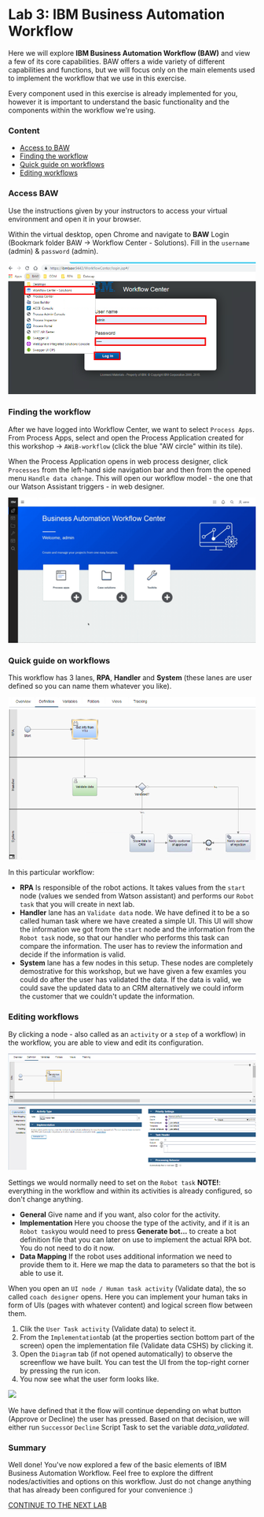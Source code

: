 # **Lab 3: IBM Business Automation Workflow**
Here we will explore **IBM Business Automation Workflow (BAW)** and view a few of its core capabilities. BAW offers a wide variety of different capabilities and functions, but we will focus only on the main elements used to implement the workflow that we use in this exercise.

Every component used in this exercise is already implemented for you, however it is important to understand the basic functionality and the components within the workflow we're using.

### Content
- [Access to BAW](#access-baw)
- [Finding the workflow](#finding-the-workflow)
- [Quick guide on workflows](#quick-guide-on-workflows)
- [Editing workflows](#editing-workflows)  

### Access BAW
Use the instructions given by your instructors to access your virtual environment and open it in your browser.

Within the virtual desktop, open Chrome and navigate to **BAW** Login (Bookmark folder BAW -> Workflow Center - Solutions). Fill in the ``username`` (admin) & ``password`` (admin).

![](./images/BAW_Login.png)

### Finding the workflow  

After we have logged into Workflow Center, we want to select ``Process Apps``. From Process Apps, select and open the Process Application created for this workshop -> ``AWiB-workflow`` (click the blue "AW circle" within its tile).

When the Process Application opens in web process designer, click ``Processes`` from the left-hand side navigation bar and then from the opened menu ``Handle data change``. This will open our workflow model - the one that our Watson Assistant triggers - in web designer.

![](./images/BAW_Workflow_new.gif)

### Quick guide on workflows
This workflow has 3 lanes, **RPA**, **Handler** and **System** (these lanes are user defined so you can name them whatever you like).

![](./images/BAW_Design_new.png)  

In this particular workflow:  
- **RPA** Is responsible of the robot actions. It takes values from the ``start`` node (values we sended from Watson assistant) and performs our ``Robot task`` that you will create in next lab.
- **Handler** lane has an ``Validate data`` node.
We have defined it to be a so called human task where we have created a simple UI. This UI will show the information we got from the ``start`` node and the information from the ``Robot task`` node, so that our handler who performs this task can compare the information. The user has to review the information and decide if the information is valid.
- **System** lane has a few nodes in this setup. These nodes are completely demostrative for this workshop, but we have given a few examles you could do after the user has validated the data. If the data is valid, we could save the updated data to an CRM alternatively we could inform the customer that we couldn't update the information.

### Editing workflows
By clicking a node - also called as an ``activity`` or a ``step`` of a workflow) in the workflow, you are able to view and edit its configuration.

![](./images/Robot_Info.png)   

Settings we would normally need to set on the ``Robot task`` **NOTE!**: everything in the workflow and within its activities is already configured, so don't change anything.
- **General** Give name and if you want, also color for the activity.
- **Implementation** Here you choose the type of the activity, and if it is an ``Robot task``you would need to press **Generate bot...** to create a bot definition file that you can later on use to implement the actual RPA bot. You do not need to do it now.
- **Data Mapping** If the robot uses additional information we need to provide them to it. Here we map the data to parameters so that the bot is able to use it.

When you open an ``UI node / Human task activity`` (Validate data), the so called ``coach designer`` opens. Here you can implement your human taks in form of UIs (pages with whatever content) and logical screen flow between them.
1. Clik the ``User Task activity`` (Validate data) to select it.
2. From the ``Implementation``tab (at the properties section bottom part of the screen) open the implementation file (Validate data CSHS) by clicking it.
3. Open the ``Diagram`` tab (if not opened automatically) to observe the screenflow we have built. You can test the UI from the top-right corner by pressing the run icon.
4. You now see what the user form looks like.

![](./images/Form_Workflow.gif)  

We have defined that it the flow will continue depending on what button (Approve or Decline) the user has pressed. Based on that decision, we will either run `Success`or `Decline` Script Task to set the variable *data_validated*.

### Summary
Well done! You've now explored a few of the basic elements of IBM Business Automation Workflow. Feel free to explore the diffrent nodes/activities and options on this workflow. Just do not change anything that has already been configured for your convenience :)

[CONTINUE TO THE NEXT LAB](./4-RPA)
